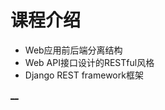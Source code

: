 

  
  
# 课程介绍
  
  

  * Web应用前后端分离结构
  * Web API接口设计的RESTful风格
  * Django REST framework框架

[__](./C01-IntroduceToDRF/index.html)


